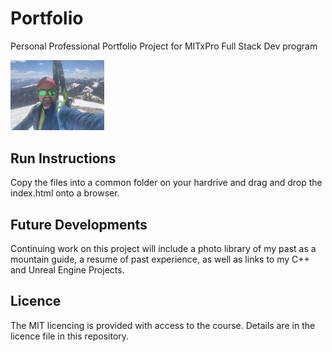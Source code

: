 # Portfolio
Personal Professional Portfolio Project for MITxPro Full Stack Dev program

<img src="./bioPic1.jpg" width=150>

## Run Instructions

Copy the files into a common folder on your hardrive and drag and drop the index.html onto a browser.

## Future Developments

Continuing work on this project will include a photo library of my past as a mountain guide, a resume of past experience, as well as links to my C++ and Unreal Engine Projects. 

## Licence

The MIT licencing is provided with access to the course. Details are in the licence file in this repository.
